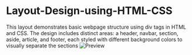 # Layout-Design-using-HTML-CSS
This layout demonstrates basic webpage structure using div tags in HTML and CSS. The design includes distinct areas: a header, navbar, section, aside, article, and footer, each styled with different background colors to visually separate the sections
![Preview](https://github.com/user-attachments/assets/5ea50b82-4407-4c67-88bc-723715a7d9df)
